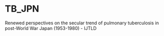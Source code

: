 # TB_JPN

Renewed perspectives on the secular trend of pulmonary tuberculosis in post-World War Japan (1953-1980) - IJTLD
